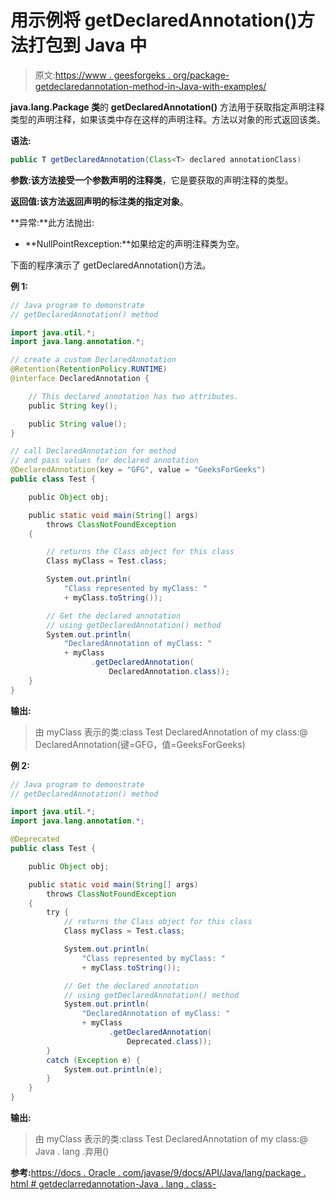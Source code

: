 # 用示例将 getDeclaredAnnotation()方法打包到 Java 中

> 原文:[https://www . geesforgeks . org/package-getdeclaredannotation-method-in-Java-with-examples/](https://www.geeksforgeeks.org/package-getdeclaredannotation-method-in-java-with-examples/)

**java.lang.Package 类**的 **getDeclaredAnnotation()** 方法用于获取指定声明注释类型的声明注释，如果该类中存在这样的声明注释。方法以对象的形式返回该类。

**语法:**

```java
public T getDeclaredAnnotation(Class<T> declared annotationClass)

```

**参数:**该方法接受一个参数**声明的注释类**，它是要获取的声明注释的类型。

**返回值:**该方法返回声明的标注类的指定**对象**。

**异常:**此方法抛出:

*   **NullPointRexception:**如果给定的声明注释类为空。

下面的程序演示了 getDeclaredAnnotation()方法。

**例 1:**

```java
// Java program to demonstrate
// getDeclaredAnnotation() method

import java.util.*;
import java.lang.annotation.*;

// create a custom DeclaredAnnotation
@Retention(RetentionPolicy.RUNTIME)
@interface DeclaredAnnotation {

    // This declared annotation has two attributes.
    public String key();

    public String value();
}

// call DeclaredAnnotation for method
// and pass values for declared annotation
@DeclaredAnnotation(key = "GFG", value = "GeeksForGeeks")
public class Test {

    public Object obj;

    public static void main(String[] args)
        throws ClassNotFoundException
    {

        // returns the Class object for this class
        Class myClass = Test.class;

        System.out.println(
            "Class represented by myClass: "
            + myClass.toString());

        // Get the declared annotation
        // using getDeclaredAnnotation() method
        System.out.println(
            "DeclaredAnnotation of myClass: "
            + myClass
                  .getDeclaredAnnotation(
                      DeclaredAnnotation.class));
    }
}
```

**输出:**

> 由 myClass 表示的类:class Test
> DeclaredAnnotation of my class:@ DeclaredAnnotation(键=GFG，值=GeeksForGeeks)

**例 2:**

```java
// Java program to demonstrate
// getDeclaredAnnotation() method

import java.util.*;
import java.lang.annotation.*;

@Deprecated
public class Test {

    public Object obj;

    public static void main(String[] args)
        throws ClassNotFoundException
    {
        try {
            // returns the Class object for this class
            Class myClass = Test.class;

            System.out.println(
                "Class represented by myClass: "
                + myClass.toString());

            // Get the declared annotation
            // using getDeclaredAnnotation() method
            System.out.println(
                "DeclaredAnnotation of myClass: "
                + myClass
                      .getDeclaredAnnotation(
                          Deprecated.class));
        }
        catch (Exception e) {
            System.out.println(e);
        }
    }
}
```

**输出:**

> 由 myClass 表示的类:class Test
> DeclaredAnnotation of my class:@ Java . lang .弃用()

**参考:**[https://docs . Oracle . com/javase/9/docs/API/Java/lang/package . html # getdeclarredannotation-Java . lang . class-](https://docs.oracle.com/javase/9/docs/api/java/lang/Package.html#getDeclaredAnnotation-java.lang.Class-)